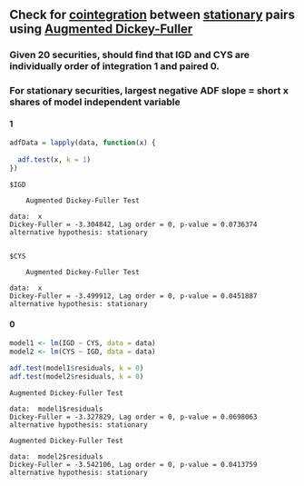 ## Check for [cointegration](https://en.wikipedia.org/wiki/Cointegration) between [stationary](https://en.wikipedia.org/wiki/Stationary_process) pairs using [Augmented Dickey-Fuller](https://en.wikipedia.org/wiki/Augmented_Dickey%E2%80%93Fuller_test)
### Given 20 securities, should find that IGD and CYS are individually order of integration 1 and paired 0.
### For stationary securities, largest negative ADF slope = short x shares of model independent variable 
#### 1
```r
adfData = lapply(data, function(x) {
  
  adf.test(x, k = 1)
})
```
```
$IGD

	Augmented Dickey-Fuller Test

data:  x
Dickey-Fuller = -3.304842, Lag order = 0, p-value = 0.0736374
alternative hypothesis: stationary


$CYS

	Augmented Dickey-Fuller Test

data:  x
Dickey-Fuller = -3.499912, Lag order = 0, p-value = 0.0451887
alternative hypothesis: stationary

```
#### 0
```r
model1 <- lm(IGD ~ CYS, data = data)
model2 <- lm(CYS ~ IGD, data = data)

adf.test(model1$residuals, k = 0)
adf.test(model2$residuals, k = 0)
```
```
Augmented Dickey-Fuller Test

data:  model1$residuals
Dickey-Fuller = -3.327829, Lag order = 0, p-value = 0.0698063
alternative hypothesis: stationary

Augmented Dickey-Fuller Test

data:  model2$residuals
Dickey-Fuller = -3.542106, Lag order = 0, p-value = 0.0413759
alternative hypothesis: stationary
```
